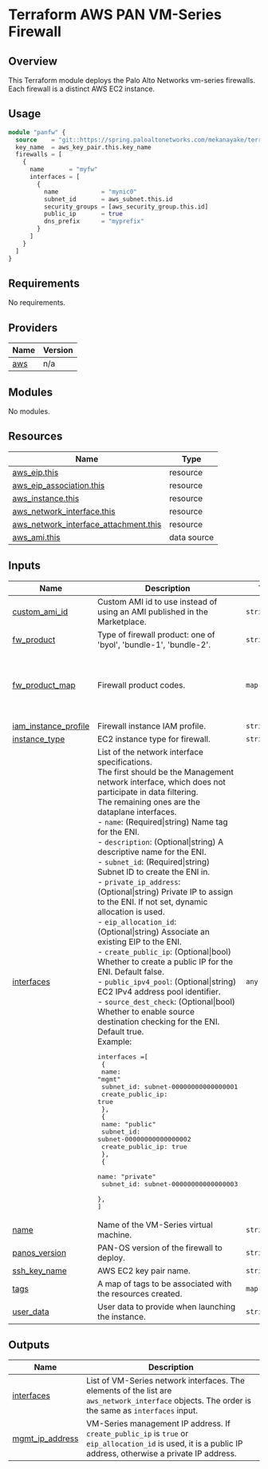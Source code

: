 # Terraform AWS PAN VM-Series Firewall

## Overview

This Terraform module deploys the Palo Alto Networks vm-series firewalls. Each firewall is a distinct AWS EC2 instance.

## Usage

```terraform
module "panfw" {
  source    = "git::https://spring.paloaltonetworks.com/mekanayake/terraform-aws-vmseries?ref=v0.2.1"
  key_name  = aws_key_pair.this.key_name
  firewalls = [
    {
      name       = "myfw"
      interfaces = [
        {
          name            = "mynic0"
          subnet_id       = aws_subnet.this.id
          security_groups = [aws_security_group.this.id]
          public_ip       = true
          dns_prefix      = "myprefix"
        }
      ]
    }
  ]
}
```

<!-- BEGINNING OF PRE-COMMIT-TERRAFORM DOCS HOOK -->
## Requirements

No requirements.

## Providers

| Name | Version |
|------|---------|
| <a name="provider_aws"></a> [aws](#provider\_aws) | n/a |

## Modules

No modules.

## Resources

| Name | Type |
|------|------|
| [aws_eip.this](https://registry.terraform.io/providers/hashicorp/aws/latest/docs/resources/eip) | resource |
| [aws_eip_association.this](https://registry.terraform.io/providers/hashicorp/aws/latest/docs/resources/eip_association) | resource |
| [aws_instance.this](https://registry.terraform.io/providers/hashicorp/aws/latest/docs/resources/instance) | resource |
| [aws_network_interface.this](https://registry.terraform.io/providers/hashicorp/aws/latest/docs/resources/network_interface) | resource |
| [aws_network_interface_attachment.this](https://registry.terraform.io/providers/hashicorp/aws/latest/docs/resources/network_interface_attachment) | resource |
| [aws_ami.this](https://registry.terraform.io/providers/hashicorp/aws/latest/docs/data-sources/ami) | data source |

## Inputs

| Name | Description | Type | Default | Required |
|------|-------------|------|---------|:--------:|
| <a name="input_custom_ami_id"></a> [custom\_ami\_id](#input\_custom\_ami\_id) | Custom AMI id to use instead of using an AMI published in the Marketplace. | `string` | `null` | no |
| <a name="input_fw_product"></a> [fw\_product](#input\_fw\_product) | Type of firewall product: one of 'byol', 'bundle-1', 'bundle-2'. | `string` | `"byol"` | no |
| <a name="input_fw_product_map"></a> [fw\_product\_map](#input\_fw\_product\_map) | Firewall product codes. | `map(string)` | <pre>{<br>  "bundle-1": "6kxdw3bbmdeda3o6i1ggqt4km",<br>  "bundle-2": "806j2of0qy5osgjjixq9gqc6g",<br>  "byol": "6njl1pau431dv1qxipg63mvah"<br>}</pre> | no |
| <a name="input_iam_instance_profile"></a> [iam\_instance\_profile](#input\_iam\_instance\_profile) | Firewall instance IAM profile. | `string` | `null` | no |
| <a name="input_instance_type"></a> [instance\_type](#input\_instance\_type) | EC2 instance type for firewall. | `string` | `"m5.xlarge"` | no |
| <a name="input_interfaces"></a> [interfaces](#input\_interfaces) | List of the network interface specifications.<br>The first should be the Management network interface, which does not participate in data filtering.<br>The remaining ones are the dataplane interfaces.<br>- `name`: (Required\|string) Name tag for the ENI.<br>- `description`: (Optional\|string) A descriptive name for the ENI.<br>- `subnet_id`: (Required\|string) Subnet ID to create the ENI in.<br>- `private_ip_address`: (Optional\|string) Private IP to assign to the ENI. If not set, dynamic allocation is used.<br>- `eip_allocation_id`: (Optional\|string) Associate an existing EIP to the ENI.<br>- `create_public_ip`: (Optional\|bool) Whether to create a public IP for the ENI. Default false.<br>- `public_ipv4_pool`: (Optional\|string) EC2 IPv4 address pool identifier. <br>- `source_dest_check`: (Optional\|bool) Whether to enable source destination checking for the ENI. Default true.<br>Example:<pre>interfaces =[<br>  {<br>    name: "mgmt"<br>    subnet_id: subnet-00000000000000001<br>    create_public_ip: true<br>  },<br>  {<br>    name: "public"<br>    subnet_id: subnet-00000000000000002<br>    create_public_ip: true<br>  },<br>  {<br>    name: "private"<br>    subnet_id: subnet-00000000000000003<br>  },<br>]</pre> | `any` | n/a | yes |
| <a name="input_name"></a> [name](#input\_name) | Name of the VM-Series virtual machine. | `string` | n/a | yes |
| <a name="input_panos_version"></a> [panos\_version](#input\_panos\_version) | PAN-OS version of the firewall to deploy. | `string` | `"9.1.9"` | no |
| <a name="input_ssh_key_name"></a> [ssh\_key\_name](#input\_ssh\_key\_name) | AWS EC2 key pair name. | `string` | n/a | yes |
| <a name="input_tags"></a> [tags](#input\_tags) | A map of tags to be associated with the resources created. | `map(any)` | `{}` | no |
| <a name="input_user_data"></a> [user\_data](#input\_user\_data) | User data to provide when launching the instance. | `string` | `null` | no |

## Outputs

| Name | Description |
|------|-------------|
| <a name="output_interfaces"></a> [interfaces](#output\_interfaces) | List of VM-Series network interfaces. The elements of the list are `aws_network_interface` objects. The order is the same as `interfaces` input. |
| <a name="output_mgmt_ip_address"></a> [mgmt\_ip\_address](#output\_mgmt\_ip\_address) | VM-Series management IP address. If `create_public_ip` is `true` or `eip_allocation_id` is used, it is a public IP address, otherwise a private IP address. |
<!-- END OF PRE-COMMIT-TERRAFORM DOCS HOOK -->